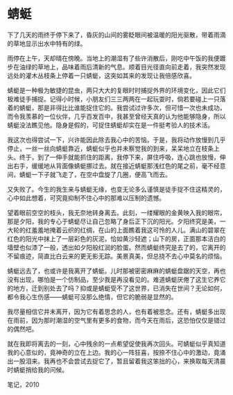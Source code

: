 # 蜻蜓

下了几天的雨终于停下来了，昏灰的山间的雾眨眼间被温暖的阳光驱散，带着雨滴的草地显示出水中特有的绿。  

雨停在上午，天却晴在傍晚。当地上的潮湿有了些许消散后，刚吃中午饭的我便踱步在油绿的草地上，品味着雨后清新的气息。顺着目光径直向前走着，我突然发现远处的灌木丛枝条上停着一只蜻蜓，这突如其来的发现让我倍感欣喜。  

蜻蜓是一种极为敏捷的昆虫，两只大大的复眼时时捕捉外界的环境变化，因此它们极难徒手捕捉。记得小时候，小朋友们三三两两在一起玩耍时，倘若要碰上一只落着的蜻蜓，那是非得比比谁能捉住它的。我尝试过许多次，但可惜一次也未成功，而令我羡慕的一位伙伴，几乎百发百中，我甚至曾经天真的认为他能够隐身，所以蜻蜓没法瞧见他。隐身是假的，可捉住蜻蜓却实在是一件挺考验人的技术活。  

我这次也得尝试一下，兴许能因此除去我心中的苦恼。于是，我将动作放慢到几乎停止，一丝一丝向蜻蜓靠近，蜻蜓似乎也并未察觉我的到来，呆呆地立在枝条上头。终于，到了一伸手就能抓住的距离，我停下来，屏住呼吸，连心跳也放慢，伸出右手，缓缓地从背面像蜻蜓挪过去。就在接近蜻蜓那浅红色的尾之前，毫不经意间，蜻蜓一下子就飞走了，在空中盘旋了几圈，便高飞而去。  

又失败了。今生的我生来与蜻蜓无缘，也变无论多么谨慎是徒手捉不住这精灵的，心中如此想着，可究竟抑制不住心中的那难以压制的遗憾。  

望着眼前空空的枝头，我无奈地转身离去。此刻，一缕耀眼的金黄映入我的眼帘，那是夕阳，我的专心于蜻蜓尽让自己忽略了身后正下沉的阳光。夕阳终究是美，一大轮的红羞羞地掩着云织的红绸，在山的上面瞧着我这可怜的人儿。满山的碧翠在红色的阳光中抹上了一层彩色的灰泥，恰如黄沙轻遮；山下的房，正面那本洁白的墙壁也似漆了一般，透出如夕阳般红润的脸蛋。然而蜻蜓终究是去了的，它离开的不留痕迹，简直比白云来的更无影无踪。美景真美，但总挠不去心中莫名的烦恼。  

蜻蜓远去了，也或许是我离开了蜻蜓。儿时那被密密麻麻的蜻蜓盘踞的天空，再也没有出现，哪怕是一个仿制品，至少我是再没看见的。难道蜻蜓厌倦了这生它养它的地方，迁到别处去了吗？抑或是蜻蜓受不了这世界，已消失在世间？无论如何，都令我心生伤感——蜻蜓可没那么绝情，但它的脆弱是显然的。  

我尽量相信它并未离开，因为它有着思念的人，也有着被思念。还有，蜻蜓多出现在雨前，因为那时潮湿的空气里有更多的食物，而今天在雨后，这恐怕仅仅是错过的偶然吧。  

就在我即将离去的一刻，心中残余的一点希望促使我再次回头。可蜻蜓似乎真知道我的心意似的，竟神奇的立在上边。我的心一阵狂喜，按捺不住心中的激动，竟涌出一股泪来。我再也不会尝试去捉它了，暂且留着我这笨拙的心，来换取每天清晨时蜻蜓捎给我的问候。

笔记，2010  

